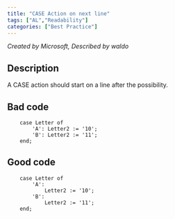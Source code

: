 ```yaml
---
title: "CASE Action on next line"
tags: ["AL","Readability"]
categories: ["Best Practice"]
---
```


_Created by Microsoft, Described by waldo_

## Description

A CASE action should start on a line after the possibility.

## Bad code

```AL
    case Letter of
        'A': Letter2 := '10';
        'B': Letter2 := '11';
    end;
```

## Good code

```AL
    case Letter of
        'A':
            Letter2 := '10';
        'B':
            Letter2 := '11';
    end;
```
